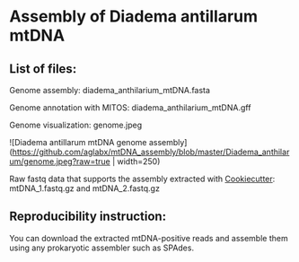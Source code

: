 # Assembly of Diadema antillarum mtDNA

## List of files:

Genome assembly: diadema_anthilarium_mtDNA.fasta

Genome annotation with MITOS: diadema_anthilarium_mtDNA.gff

Genome visualization: genome.jpeg

![Diadema antillarum mtDNA genome assembly](https://github.com/aglabx/mtDNA_assembly/blob/master/Diadema_anthilarum/genome.jpeg?raw=true | width=250)


Raw fastq data that supports the assembly extracted with [Cookiecutter](https://github.com/ad3002/Cookiecutter): mtDNA_1.fastq.gz and mtDNA_2.fastq.gz

## Reproducibility instruction:

You can download the extracted mtDNA-positive reads and assemble them using any prokaryotic assembler such as SPAdes.



